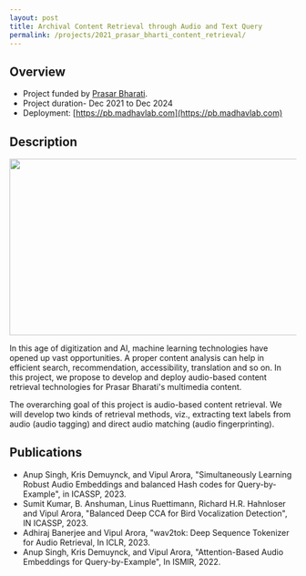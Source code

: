 ```yaml
---
layout: post
title: Archival Content Retrieval through Audio and Text Query
permalink: /projects/2021_prasar_bharti_content_retrieval/
---
```


## Overview

  - Project funded by [Prasar Bharati]().
  - Project duration- Dec 2021 to Dec 2024
  - Deployment: [https://pb.madhavlab.com](https://pb.madhavlab.com)

## Description

<img class="img-cover mb-3" src="https://raw.githubusercontent.com/vipular/vipular.github.io/gh-pages/assets/img/aed_image.png" width="680" height="310">
<br />

In this age of digitization and AI, machine learning technologies have opened up vast opportunities. A proper content analysis can help in efficient search, recommendation, accessibility, translation and so on. In this project, we propose to develop and deploy audio-based content retrieval technologies for Prasar Bharati's multimedia content. 

The overarching goal of this project is audio-based content retrieval. We will develop two kinds of retrieval methods, viz., extracting text labels from audio (audio tagging) and direct audio matching (audio fingerprinting).

## Publications
- Anup Singh, Kris Demuynck, and Vipul Arora, "Simultaneously Learning Robust Audio Embeddings and balanced Hash codes for Query-by-Example", in ICASSP, 2023.
- Sumit Kumar, B. Anshuman, Linus Ruettimann, Richard H.R. Hahnloser and Vipul Arora, "Balanced Deep CCA for Bird Vocalization Detection", IN ICASSP, 2023.
- Adhiraj Banerjee and Vipul Arora, "wav2tok: Deep Sequence Tokenizer for Audio Retrieval, In ICLR, 2023.
- Anup Singh, Kris Demuynck, and Vipul Arora, "Attention-Based Audio Embeddings for Query-by-Example", In ISMIR, 2022.
